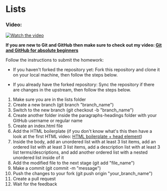 # Lists

### Video:
[![Watch the video](https://img.youtube.com/vi/irkB9i0597k/hqdefault.jpg)](https://www.youtube.com/embed/irkB9i0597k) 

**If you are new to Git and GitHub then make sure to check out my video: [Git and GitHub for absolute beginners](https://youtu.be/WaAsfuVDJ_U?si=q4UFgWQH-uWIMBUu)**

Follow the instructions to submit the homework:

- If you haven't forked the repository yet:
  Fork this repository and clone it on your local machine, then follow the steps below.
   
- If you already have the forked repository:
Sync the repository if there are changes in the upstream, then follow the steps below.

1. Make sure you are in the lists folder
1. Create a new branch (git branch "branch_name")
2. Switch to the new branch (git checkout -b "branch_name")
3. Create another folder inside the paragraphs-headings folder with your GitHub username or regular name
4. Create an index.html file
5. Add the HTML boilerplate (if you don't know what's this then have a look at the first HTML video: [HTML boilerplate + head element](https://youtu.be/q989wUBLq-4?si=xSPezy-hjJAWBXd3))
6. Inside the body, add an unordered list with at least 3 list items, add an ordered list with at least 3 list items, add a description list with at least 3 list terms/descriptions, and add another ordered list with a nested unordered list inside of it
9. Add the modified file to the next stage (git add "file_name")
10. Make a commit (git commit -m "message")
11. Push the changes to your fork (git push origin "your_branch_name")
12. Create a pull request
13. Wait for the feedback
